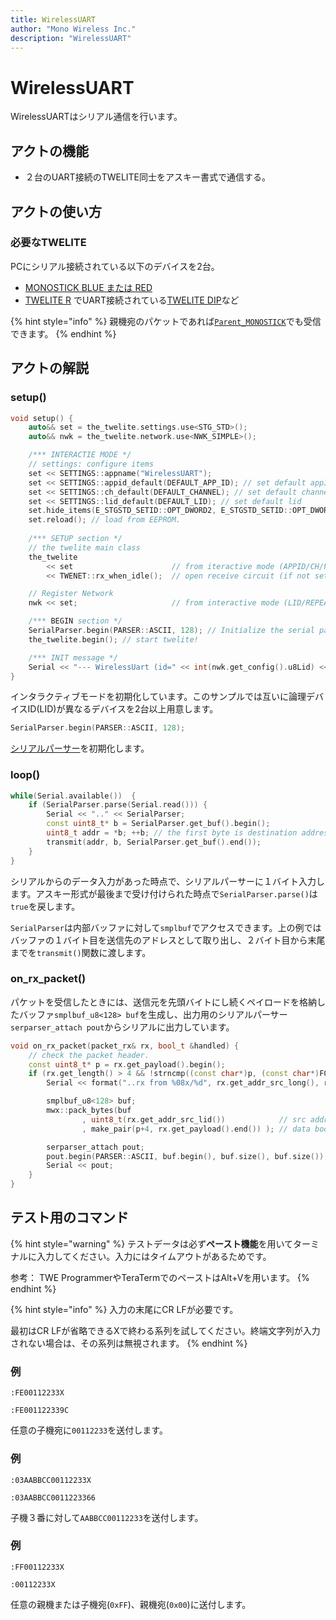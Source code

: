 ```yaml
---
title: WirelessUART 
author: "Mono Wireless Inc."
description: "WirelessUART"
---
```


# WirelessUART

WirelessUARTはシリアル通信を行います。



## アクトの機能

* ２台のUART接続のTWELITE同士をアスキー書式で通信する。



## アクトの使い方

### 必要なTWELITE

PCにシリアル接続されている以下のデバイスを2台。

* [MONOSTICK BLUE または RED](https://mono-wireless.com/jp/products/MoNoStick/index.html)
* [TWELITE R](https://mono-wireless.com/jp/products/TWE-LITE-R/index.html) でUART接続されている[TWELITE DIP](https://mono-wireless.com/jp/products/TWE-Lite-DIP/index.html)など

{% hint style="info" %}
親機宛のパケットであれば[`Parent_MONOSTICK`](parent\_monostick.md)でも受信できます。
{% endhint %}



## アクトの解説

### setup()

```cpp
void setup() {
	auto&& set = the_twelite.settings.use<STG_STD>();
	auto&& nwk = the_twelite.network.use<NWK_SIMPLE>();

	/*** INTERACTIE MODE */
	// settings: configure items
	set << SETTINGS::appname("WirelessUART");
	set << SETTINGS::appid_default(DEFAULT_APP_ID); // set default appID
	set << SETTINGS::ch_default(DEFAULT_CHANNEL); // set default channel
	set << SETTINGS::lid_default(DEFAULT_LID); // set default lid
	set.hide_items(E_STGSTD_SETID::OPT_DWORD2, E_STGSTD_SETID::OPT_DWORD3, E_STGSTD_SETID::OPT_DWORD4, E_STGSTD_SETID::ENC_KEY_STRING, E_STGSTD_SETID::ENC_MODE);
	set.reload(); // load from EEPROM.
	
	/*** SETUP section */
	// the twelite main class
	the_twelite
		<< set                      // from iteractive mode (APPID/CH/POWER)
		<< TWENET::rx_when_idle();  // open receive circuit (if not set, it can't listen packts from others)

	// Register Network
	nwk	<< set;						// from interactive mode (LID/REPEAT)

	/*** BEGIN section */
	SerialParser.begin(PARSER::ASCII, 128); // Initialize the serial parser
	the_twelite.begin(); // start twelite!

	/*** INIT message */
	Serial << "--- WirelessUart (id=" << int(nwk.get_config().u8Lid) << ") ---" << mwx::crlf;
}
```

インタラクティブモードを初期化しています。このサンプルでは互いに論理デバイスID(LID)が異なるデバイスを2台以上用意します。



```cpp
SerialParser.begin(PARSER::ASCII, 128); 
```

[シリアルパーサー](../api-reference/predefined\_objs/serialparser.md)を初期化します。



### loop()

```cpp
while(Serial.available())  {
	if (SerialParser.parse(Serial.read())) {
		Serial << ".." << SerialParser;
		const uint8_t* b = SerialParser.get_buf().begin();
		uint8_t addr = *b; ++b; // the first byte is destination address.
		transmit(addr, b, SerialParser.get_buf().end());
	}
}
```

シリアルからのデータ入力があった時点で、シリアルパーサーに１バイト入力します。アスキー形式が最後まで受け付けられた時点で`SerialParser.parse()`は`true`を戻します。

`SerialParser`は内部バッファに対して`smplbuf`でアクセスできます。上の例ではバッファの１バイト目を送信先のアドレスとして取り出し、２バイト目から末尾までを`transmit()`関数に渡します。



### on\_rx\_packet()

パケットを受信したときには、送信元を先頭バイトにし続くペイロードを格納したバッファ`smplbuf_u8<128> buf`を生成し、出力用のシリアルパーサー`serparser_attach pout`からシリアルに出力しています。

```cpp
void on_rx_packet(packet_rx& rx, bool_t &handled) {
	// check the packet header.
	const uint8_t* p = rx.get_payload().begin();
	if (rx.get_length() > 4 && !strncmp((const char*)p, (const char*)FOURCHARS, 4)) {
		Serial << format("..rx from %08x/%d", rx.get_addr_src_long(), rx.get_addr_src_lid()) << mwx::crlf;

		smplbuf_u8<128> buf;
		mwx::pack_bytes(buf			
				, uint8_t(rx.get_addr_src_lid())            // src addr (LID)
				, make_pair(p+4, rx.get_payload().end()) );	// data body

		serparser_attach pout;
		pout.begin(PARSER::ASCII, buf.begin(), buf.size(), buf.size());
		Serial << pout;
	}
}
```





## テスト用のコマンド

{% hint style="warning" %}
テストデータは必ず**ペースト機能**を用いてターミナルに入力してください。入力にはタイムアウトがあるためです。

参考： TWE ProgrammerやTeraTermでのペーストはAlt+Vを用います。
{% endhint %}

{% hint style="info" %}
入力の末尾にCR LFが必要です。

最初はCR LFが省略できるXで終わる系列を試してください。終端文字列が入力されない場合は、その系列は無視されます。
{% endhint %}



### 例

```
:FE00112233X

:FE001122339C

```

任意の子機宛に`00112233`を送付します。



### 例

```
:03AABBCC00112233X

:03AABBCC0011223366

```

子機３番に対して`AABBCC00112233`を送付します。



### 例

```
:FF00112233X

:00112233X

```

任意の親機または子機宛(`0xFF`)、親機宛(`0x00`)に送付します。

